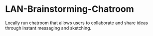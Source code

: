 # LAN-Brainstorming-Chatroom
Locally run chatroom that allows users to collaborate and share ideas through instant messaging and sketching.
